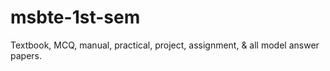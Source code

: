 # msbte-1st-sem
Textbook, MCQ, manual, practical, project, assignment, &amp; all model answer papers.
